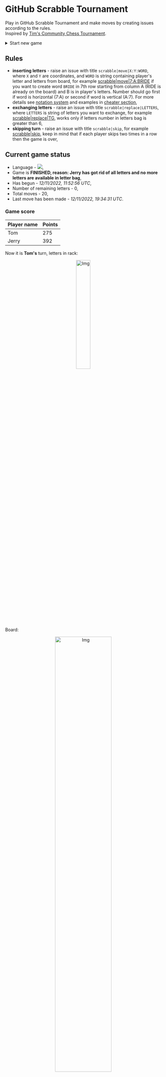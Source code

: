 
# GitHub Scrabble Tournament
Play in GitHub Scrabble Tournament and make moves by creating issues according to the rules.    
Inspired by [Tim's Community Chess Tournament](https://github.com/timburgan/).

<details>
  <summary>Start new game</summary>
  
 
 - [GB](https://github.com/radosz99/radosz99/issues/new?title=scrabble%7Cinit%7CGB&body=Just+push+%27Submit+new+issue%27+or+update+with+your+move)  ![](https://raw.githubusercontent.com/radosz99/radosz99/main/flags/GB.png)
 - [PL](https://github.com/radosz99/radosz99/issues/new?title=scrabble%7Cinit%7CPL&body=Just+push+%27Submit+new+issue%27+or+update+with+your+move)  ![](https://raw.githubusercontent.com/radosz99/radosz99/main/flags/PL.png)
 - [ES](https://github.com/radosz99/radosz99/issues/new?title=scrabble%7Cinit%7CES&body=Just+push+%27Submit+new+issue%27+or+update+with+your+move)  ![](https://raw.githubusercontent.com/radosz99/radosz99/main/flags/ES.png)
 - [DE](https://github.com/radosz99/radosz99/issues/new?title=scrabble%7Cinit%7CDE&body=Just+push+%27Submit+new+issue%27+or+update+with+your+move)  ![](https://raw.githubusercontent.com/radosz99/radosz99/main/flags/DE.png)
 - [FR](https://github.com/radosz99/radosz99/issues/new?title=scrabble%7Cinit%7CFR&body=Just+push+%27Submit+new+issue%27+or+update+with+your+move)  ![](https://raw.githubusercontent.com/radosz99/radosz99/main/flags/FR.png)
</details>
        

## Rules
 - **inserting letters** - raise an issue with title `scrabble|move|X:Y:WORD`, where `X` and `Y` are coordinates, and `WORD` is string containing player's letter and letters from board, for example [scrabble&#124;move&#124;7:A:BRIDE](https://github.com/radosz99/radosz99/issues/new?title=scrabble%7Cmove%7C7%3AA%3ABRIDE&body=Just+push+%27Submit+new+issue%27+or+update+with+your+move) if you want to create word `BRIDE` in 7th row starting from column A (RIDE is already on the board) and B is in player's letters. Number should go first if word is horizontal (7:A) or second if word is vertical (A:7). For more details see [notation system](https://en.wikipedia.org/wiki/Scrabble#Notation_system) and examples in [cheater section](#cheater),
 - **exchanging letters** - raise an issue with title `scrabble|replace|LETTERS`, where `LETTERS` is string of letters you want to exchange, for example [scrabble&#124;replace&#124;TG](https://github.com/radosz99/radosz99/issues/new?title=scrabble%7Creplace%7CTG&body=Just+push+%27Submit+new+issue%27+or+update+with+your+move), works only if letters number in letters bag is greater than 6,
 - **skipping turn** - raise an issue with title `scrabble|skip`, for example [scrabble&#124;skip](https://github.com/radosz99/radosz99/issues/new?title=scrabble%7Cskip&body=Just+push+%27Submit+new+issue%27+or+update+with+your+move), keep in mind that if each player skips two times in a row then the game is over,

## Current game status
 - Language - ![](https://raw.githubusercontent.com/radosz99/radosz99/main/flags/ES.png),
 - Game is **FINISHED, reason: Jerry has got rid of all letters and no more letters are available in letter bag**,
 - Has begun - *12/11/2022, 11:52:56 UTC*,
 - Number of remaining letters - 0,
 - Total moves - 20,
 - Last move has been made - *12/11/2022, 19:34:31 UTC*.
    
### Game score
| Player name | Points |
 | - | - |  
| Tom | 275
| Jerry | 392

Now it is **Tom's** turn, letters in rack:
<p align="center">
    <img src="https://raw.githubusercontent.com/radosz99/radosz99/main/rack.png" width=30% alt="Img"/>
</p>

Board:
<p align="center">
<img src="https://raw.githubusercontent.com/radosz99/radosz99/main/board.png" width=60% alt="Img"/>
</p>
    
## User leaderboard
| Moves | Who | Points |
| - | - | - |
| 20 | [@radosz99](github.com/radosz99)| 667

<a name="cheater"></a>
## Cheater section  
Try out my algorithm and check the moves that were found based on the state of the board and rack. :cowboy_hat_face:
<details>
  <summary>Reveal some fancy moves :)</summary>
  
  | Id | Move | Points |
  | - | - | - |  
|1 | [9:N:ge](https://github.com/radosz99/radosz99/issues/new?title=scrabble%7Cmove%7C9%3AN%3Age&body=Just+push+%27Submit+new+issue%27+or+update+with+your+move) | 7 
|2 | [G:8:gu](https://github.com/radosz99/radosz99/issues/new?title=scrabble%7Cmove%7CG%3A8%3Agu&body=Just+push+%27Submit+new+issue%27+or+update+with+your+move) | 5 
|3 | [11:K:et](https://github.com/radosz99/radosz99/issues/new?title=scrabble%7Cmove%7C11%3AK%3Aet&body=Just+push+%27Submit+new+issue%27+or+update+with+your+move) | 4 
|4 | [9:N:te](https://github.com/radosz99/radosz99/issues/new?title=scrabble%7Cmove%7C9%3AN%3Ate&body=Just+push+%27Submit+new+issue%27+or+update+with+your+move) | 4 
|5 | [N:13:ti](https://github.com/radosz99/radosz99/issues/new?title=scrabble%7Cmove%7CN%3A13%3Ati&body=Just+push+%27Submit+new+issue%27+or+update+with+your+move) | 4 
|6 | [O:13:ge](https://github.com/radosz99/radosz99/issues/new?title=scrabble%7Cmove%7CO%3A13%3Age&body=Just+push+%27Submit+new+issue%27+or+update+with+your+move) | 3 
|7 | [11:J:ge](https://github.com/radosz99/radosz99/issues/new?title=scrabble%7Cmove%7C11%3AJ%3Age&body=Just+push+%27Submit+new+issue%27+or+update+with+your+move) | 3 
|8 | [E:3:ge](https://github.com/radosz99/radosz99/issues/new?title=scrabble%7Cmove%7CE%3A3%3Age&body=Just+push+%27Submit+new+issue%27+or+update+with+your+move) | 3 
|9 | [E:0:ge](https://github.com/radosz99/radosz99/issues/new?title=scrabble%7Cmove%7CE%3A0%3Age&body=Just+push+%27Submit+new+issue%27+or+update+with+your+move) | 3 
|10 | [G:8:tu](https://github.com/radosz99/radosz99/issues/new?title=scrabble%7Cmove%7CG%3A8%3Atu&body=Just+push+%27Submit+new+issue%27+or+update+with+your+move) | 3 
</details>
    
## Latest moves
<details>
<summary>Show 10 latest moves</summary>
  
  
  | Id | Type | Move / Letters to replace | Created words / New letters | Date | Points | Player | Who |
  | - | - | - | - | - | - | - | - |
|19| INSERT | A:0:ha | ['HA'] | 12/11/2022, 19:34:31 UTC | 15 | Jerry | [@radosz99](github.com/radosz99) |
|18| INSERT | 1:A:alludel | ['ALLUDEL'] | 12/11/2022, 19:33:28 UTC | 32 | Tom | [@radosz99](github.com/radosz99) |
|17| INSERT | C:0:cumbral | ['CUMBRAL'] | 12/11/2022, 18:30:37 UTC | 28 | Jerry | [@radosz99](github.com/radosz99) |
|16| INSERT | 4:A:perues | ['PERUES'] | 12/11/2022, 18:22:32 UTC | 16 | Tom | [@radosz99](github.com/radosz99) |
|15| INSERT | 14:J:hostie | ['HOSTIE'] | 12/11/2022, 18:17:26 UTC | 30 | Jerry | [@radosz99](github.com/radosz99) |
|14| INSERT | K:8:coñeado | ['COÑEADO'] | 12/11/2022, 18:03:16 UTC | 34 | Tom | [@radosz99](github.com/radosz99) |
|13| INSERT | A:3:aposenta | ['APOSENTA'] | 12/11/2022, 15:50:25 UTC | 83 | Jerry | [@radosz99](github.com/radosz99) |
|12| INSERT | 10:A:alobe | ['ALOBE'] | 12/11/2022, 15:46:26 UTC | 14 | Tom | [@radosz99](github.com/radosz99) |
|11| INSERT | D:7:probana | ['PROBANA'] | 12/11/2022, 15:36:09 UTC | 28 | Jerry | [@radosz99](github.com/radosz99) |
|10| INSERT | O:3:trovaren | ['TROVAREN'] | 12/11/2022, 15:33:23 UTC | 86 | Tom | [@radosz99](github.com/radosz99) |
</details>
    